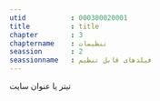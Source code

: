 ```yaml
---
utid           : 000300020001
title          : title
chapter        : 3
chaptername    : تنظیمات
seassion       : 2
seassionname   : فیلدهای قابل تنظیم
---
```



<p>تیتر یا عنوان سایت</p>


